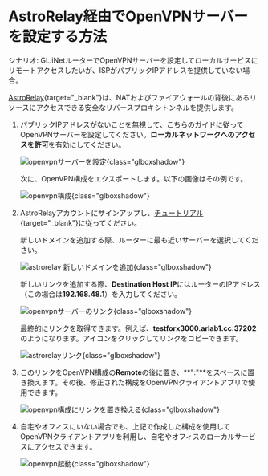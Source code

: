 # AstroRelay経由でOpenVPNサーバーを設定する方法

シナリオ: GL.iNetルーターでOpenVPNサーバーを設定してローカルサービスにリモートアクセスしたいが、ISPがパブリックIPアドレスを提供していない場合。

[AstroRelay](https://www.astrorelay.com){target="_blank"}は、NATおよびファイアウォールの背後にあるリソースにアクセスできる安全なリバースプロキシトンネルを提供します。

1. パブリックIPアドレスがないことを無視して、[こちら](../interface_guide/openvpn_server.md)のガイドに従ってOpenVPNサーバーを設定してください。**ローカルネットワークへのアクセスを許可**を有効にしてください。

    ![openvpnサーバーを設定](https://static.gl-inet.com/docs/router/en/4/tutorials/set_up_openvpn_server_via_astrorelay/start_ovpn_server4x.jpg){class="glboxshadow"}

    次に、OpenVPN構成をエクスポートします。以下の画像はその例です。

    ![openvpn構成](https://static.gl-inet.com/docs/router/en/4/tutorials/set_up_openvpn_server_via_astrorelay/astroovpnpastelink.jpg){class="glboxshadow"}

2. AstroRelayアカウントにサインアップし、[チュートリアル](https://www.astrorelay.com/tutorial.html){target="_blank"}に従ってください。

    新しいドメインを追加する際、ルーターに最も近いサーバーを選択してください。

    ![astrorelay 新しいドメインを追加](https://static.gl-inet.com/docs/router/en/4/tutorials/set_up_openvpn_server_via_astrorelay/astrorelay_add_a_new_domain.png){class="glboxshadow"}

    新しいリンクを追加する際、**Destination Host IP**にはルーターのIPアドレス（この場合は**192.168.48.1**）を入力してください。

    ![openvpnサーバーのリンク](https://static.gl-inet.com/docs/router/en/4/tutorials/set_up_openvpn_server_via_astrorelay/astroovpnaddlink.jpg){class="glboxshadow"}

    最終的にリンクを取得できます。例えば、**testforx3000.arlab1.cc:37202**のようになります。アイコンをクリックしてリンクをコピーできます。

    ![astrorelayリンク](https://static.gl-inet.com/docs/router/en/4/tutorials/set_up_openvpn_server_via_astrorelay/astroovpncopylink.jpg){class="glboxshadow"}

3. このリンクをOpenVPN構成の**Remote**の後に置き、**":"**をスペースに置き換えます。その後、修正された構成をOpenVPNクライアントアプリで使用できます。

    ![openvpn構成にリンクを置き換える](https://static.gl-inet.com/docs/router/en/4/tutorials/set_up_openvpn_server_via_astrorelay/astroovpnconfig.jpg){class="glboxshadow"}

4. 自宅やオフィスにいない場合でも、上記で作成した構成を使用してOpenVPNクライアントアプリを利用し、自宅やオフィスのローカルサービスにアクセスできます。

    ![openvpn起動](https://static.gl-inet.com/docs/router/en/4/tutorials/set_up_openvpn_server_via_astrorelay/astroovpnup.jpg){class="glboxshadow"}
